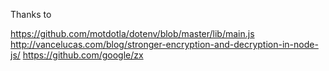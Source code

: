 Thanks to

https://github.com/motdotla/dotenv/blob/master/lib/main.js
http://vancelucas.com/blog/stronger-encryption-and-decryption-in-node-js/
https://github.com/google/zx
